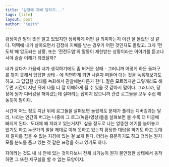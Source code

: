 ```yaml
---
title: "감정에 지배 당하기..."
tags: [life]
layout: post
author: "Keith"
---
```


감정이란 말의 뜻은 알고 있었지만 정확하게 어떤 걸 의미하는지 이건 잘 몰랐던 것 같다. 덕택에 내가 살아오면서 감정에 지배를 받는 경우가 어떤 것인지도 몰랐고. 그게 '편도체'에 압도되는 상황, 또는 '전전두엽'의 활동이 제한받는 상황이라는 이야기를 듣고나서야 슬슬 이해가 되었달까?

내가 살다가 가끔씩 내가 생각하기에도 좀 버거운 상태 - 그러니까 어떻게 하든 돌파구를 찾지 못해서 답답한 상태 - 에 직면하게 되면 나혼자 떠들어 대는 것을 녹음해보기도 하고, 그 답답한 상태를 녹화해서 관찰해본다든가 한다. 잘은 모르겠지만 그렇게라도 해두면 시간이 지난 뒤에 나를 더 잘 이해하게 될 수 있을 것 같아서 말이다. 그러니까, 당장에 뭔가 디버깅을 해야겠는데 실마리는 잡히지 않으니까 관련 로그들을 모두 수집 해놓듯이 말이다. 

시간이 어느 정도 지난 뒤에 로그들을 살펴보면 놀랍게도 문제가 풀리는 디버깅과는 달리, 나라는 인간의 버그는 나중에 그 로그(녹음/영상)들을 살펴보면 볼 수록 더 미궁에 빠지게 된다. '도대체 왜 저러고 있는거지?' 싶을 정도로 나는 엉뚱한 얘기를 늘어놓고 있기도 하고 누군가의 말을 제대로 이해 못하고 있는지 황당한 대답을 하기도 하고 도대체 갈피를 잡을 수 없는 지경에 있는 걸 보게 된다. 더러는 흥분하기도 하고 더러는 뭔지 모를 분노를 품고 있는 것 같은 표정을 하고 있기도 하다.

자아라는 것도 내 뇌 안에 있는 것이다보니 전체 뇌기능이 뭔가 불안정한 상태에서 동작하면 그 또한 제구실을 할 수 없는 모양이지. 
